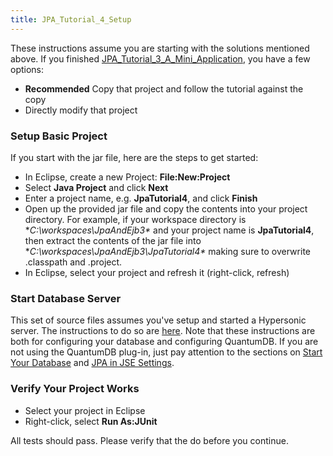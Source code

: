 ```yaml
---
title: JPA_Tutorial_4_Setup
---
```

These instructions assume you are starting with the solutions mentioned above. If you finished [JPA_Tutorial_3_A_Mini_Application](JPA_Tutorial_3_A_Mini_Application), you have a few options:
* **Recommended** Copy that project and follow the tutorial against the copy
* Directly modify that project

### Setup Basic Project
If you start with the jar file, here are the steps to get started:
* In Eclipse, create a new Project: **File:New:Project**
* Select **Java Project** and click **Next**
* Enter a project name, e.g. **JpaTutorial4**, and click **Finish**
* Open up the provided jar file and copy the contents into your project directory. For example, if your workspace directory is **C:\workspaces\JpaAndEjb3\** and your project name is **JpaTutorial4**, then extract the contents of the jar file into **C:\workspaces\JpaAndEjb3\JpaTutorial4\** making sure to overwrite .classpath and .project.
* In Eclipse, select your project and refresh it (right-click, refresh)

### Start Database Server
This set of source files assumes you've setup and started a Hypersonic server. The instructions 
to do so are [here](QuantumDB_Configuration). Note that these instructions are both for configuring
your database and configuring QuantumDB. If you are not using the QuantumDB plug-in, just pay attention
to the sections on [Start Your Database](QuantumDB_Configuration#StartYourDatabase) and [JPA in JSE Settings](QuantumDB_Configuration#JPAinJSE).

### Verify Your Project Works
* Select your project in Eclipse
* Right-click, select **Run As:JUnit**

All tests should pass. Please verify that the do before you continue.
